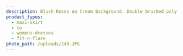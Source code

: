 ```yaml
---
description: Blush Roses on Cream Background. Double brushed poly
product_types:
  - maxi-skirt
  - to
  - womens-dresses
  - fit-n-flare
photo_path: /uploads/249.JPG
---
```

